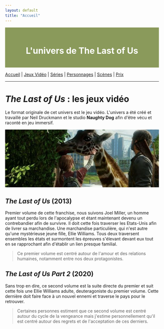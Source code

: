 ```yaml
---
layout: default
title: "Accueil"
---
```


<div style="background-color: #8A9A5B; padding: 20px; text-align: center; color: white;">
    <h1>L'univers de The Last of Us </h1>
</div>

[Accueil](accueil.md) | [Jeux Vidéo](jeuxvideo.md) | [Séries](serie.md) | [Personnages](personnages.md) | [Scènes](scenes.md) | [Prix](prix.md)

---

# _The Last of Us_ : les jeux vidéo

Le format originale de cet univers est le jeu vidéo. L'univers a été créé et travaillé par Neil Druckmann et le studio **Naughty Dog** afin d'être vécu et raconté en jeu immersif. 

![Girafe](assets/girafe.jpg)

## _The Last of Us_ (2013)
Premier volume de cette franchise, nous suivons Joel Miller, un homme ayant tout perdu lors de l'apocalypse et étant maintenant devenu un contrebandier afin de survivre. 
Il doit cette fois traverser les Etats-Unis afin de livrer sa marchandise. Une marchandise particulière, qui n'est autre qu'une mystérieuse jeune fille, Ellie Williams. Tous deux traversent ensembles les états et surmontent les épreuves s'élevant devant eux tout en se rapprochant afin d'établir un lien presque familial.

>Ce premier volume est centré autour de l'amour et des relations humaines, notamment entre nos deux protagonistes.

## _The Last of Us Part 2_ (2020)
Sans trop en dire, ce second volume est la suite directe du premier et suit cette fois une Ellie Williams adulte, deuteragoniste du premier volume. Cette dernière doit faire face à un nouvel ennemi et traverse le pays pour le retrouver. 

>Certaines personnes estiment que ce second volume est centré autour du cycle de la vengeance mais j'estime personnellement qu'il est centré autour des regrets et de l'acceptation de ces derniers.
